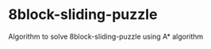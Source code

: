 8block-sliding-puzzle
=====================

Algorithm to solve 8block-sliding-puzzle using A* algorithm
